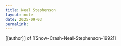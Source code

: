 ```yaml
---
title: Neal Stephenson
layout: note
date: 2025-09-03
permalink:
---
```


[[author]] of [[Snow-Crash-Neal-Stephenson-1992]]
